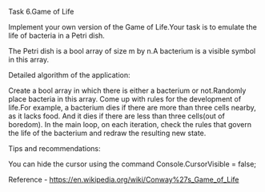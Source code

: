 Task 6.Game of Life

Implement your own version of the Game of Life.Your task is to emulate the life of bacteria in a Petri dish.

The Petri dish is a bool array of size m by n.A bacterium is a visible symbol in this array.

Detailed algorithm of the application:

Create a bool array in which there is either a bacterium or not.Randomly place bacteria in this array.
Come up with rules for the development of life.For example, a bacterium dies if there are more than three cells nearby, as it lacks food.
And it dies if there are less than three cells(out of boredom).
In the main loop, on each iteration, check the rules that govern the life of the bacterium and redraw the resulting new state.

Tips and recommendations:

You can hide the cursor using the command Console.CursorVisible = false;


Reference - https://en.wikipedia.org/wiki/Conway%27s_Game_of_Life
